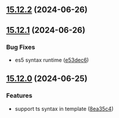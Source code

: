 

## [15.12.2](https://github.com/CyanSalt/vue-loader/compare/v15.12.1...v15.12.2) (2024-06-26)

## [15.12.1](https://github.com/CyanSalt/vue-loader/compare/v15.12.0...v15.12.1) (2024-06-26)


### Bug Fixes

* es5 syntax runtime ([e53dec6](https://github.com/CyanSalt/vue-loader/commit/e53dec66fc0d241239f76f2150bc5e9a6ee7d6af))

## [15.12.0](https://github.com/CyanSalt/vue-loader/compare/v15.11.1...v15.12.0) (2024-06-25)


### Features

* support ts syntax in template ([8ea35c4](https://github.com/CyanSalt/vue-loader/commit/8ea35c4fdaf866352d91ddeafea682e05e8eefff))
